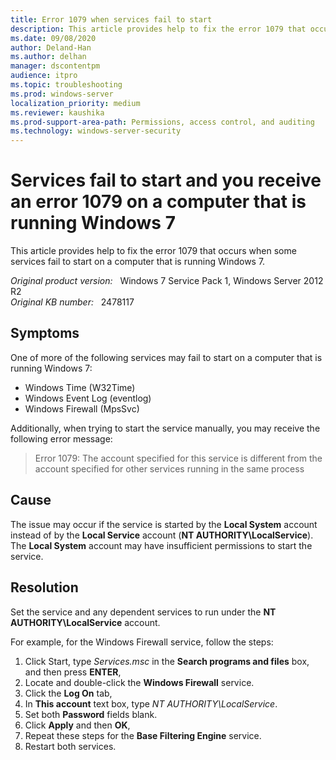 ```yaml
---
title: Error 1079 when services fail to start
description: This article provides help to fix the error 1079 that occurs when some services fail to start on a computer that is running Windows 7.
ms.date: 09/08/2020
author: Deland-Han
ms.author: delhan
manager: dscontentpm
audience: itpro
ms.topic: troubleshooting
ms.prod: windows-server
localization_priority: medium
ms.reviewer: kaushika
ms.prod-support-area-path: Permissions, access control, and auditing
ms.technology: windows-server-security
---
```

# Services fail to start and you receive an error 1079 on a computer that is running Windows 7

This article provides help to fix the error 1079 that occurs when some services fail to start on a computer that is running Windows 7.

_Original product version:_ &nbsp; Windows 7 Service Pack 1, Windows Server 2012 R2  
_Original KB number:_ &nbsp; 2478117

## Symptoms

One of more of the following services may fail to start on a computer that is running Windows 7:

- Windows Time (W32Time)
- Windows Event Log (eventlog)
- Windows Firewall (MpsSvc)

Additionally, when trying to start the service manually, you may receive the following error message:

> Error 1079: The account specified for this service is different from the account specified for other services running in the same process

## Cause

The issue may occur if the service is started by the **Local System** account instead of by the **Local Service** account (**NT AUTHORITY\LocalService**). The **Local System** account may have insufficient permissions to start the service.

## Resolution

Set the service and any dependent services to run under the **NT AUTHORITY\LocalService** account.

For example, for the Windows Firewall service, follow the steps:

1. Click Start, type *Services.msc* in the **Search programs and files** box, and then press **ENTER**,
2. Locate and double-click the **Windows Firewall** service.
3. Click the **Log On** tab,
4. In **This account** text box, type *NT AUTHORITY\LocalService*.
5. Set both **Password** fields blank.
6. Click **Apply** and then **OK**,
7. Repeat these steps for the **Base Filtering Engine** service.
8. Restart both services.
